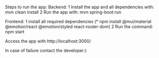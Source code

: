 
Steps to run the app:
Backend:
1 Install the app and all dependencies with: mvn clean install
2 Run the app with: mvn spring-boot:run

Frontend:
1 install all required dependencies
(* npm install @mui/material @emotion/react @emotion/styled react-router-dom)
2 Run the command: npm start

Access the app with http://localhost:3000/


In case of failure contact the developer:)